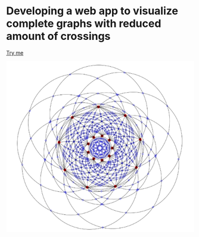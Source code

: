 # Developing a web app to visualize complete graphs with reduced amount of crossings

[Try me](https://davidesonno.github.io/wrapper.html?html=projects/thesis/index.html)

![1730504479973](image/README/1730504479973.png)
